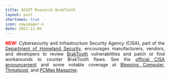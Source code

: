 ```yaml
---
title: ASSET Research BrakTooth
layout: post
shortnews: true
icon: newspaper-o
date: 2021-11-08
---
```

<p style="text-align:justify">
<font color="red"><b>NEW:</b></font>
Cybersecurity and Infrastructure Security Agency (CISA), part of the <a href="https://www.dhs.gov/">Department of Homeland Security</a>, encourages 
manufacturers, vendors, and developers to review <a href="https://www.braktooth.com">BrakTooth</a> vulnerabilities and patch or find workarounds to 
counter BrakTooth flaws. See the <a href="https://us-cert.cisa.gov/ncas/current-activity/2021/11/04/braktooth-proof-concept-tool-demonstrates-bluetooth">official CISA announcement</a> 
and some notable coverage at <a href="https://www.bleepingcomputer.com/news/security/cisa-urges-vendors-to-patch-braktooth-bugs-after-exploits-release/">Bleeping Computer</a>, 
<a href="https://threatpost.com/braktooth-bluetooth-bugs-exploit-poc/176036/">Threatpost</a>, and 
<a href="ihttps://sea.pcmag.com/security/47079/cisa-warns-that-braktooth-vulnerabilities-can-now-be-exploited">PCMag Magazine</a>. 
</p>

